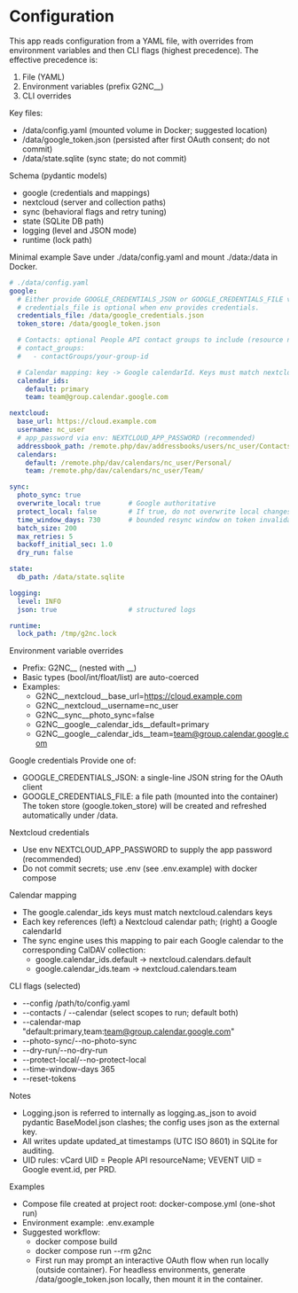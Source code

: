 # Configuration

This app reads configuration from a YAML file, with overrides from environment variables and then CLI flags (highest precedence). The effective precedence is:
1) File (YAML)
2) Environment variables (prefix G2NC__)
3) CLI overrides

Key files:
- /data/config.yaml (mounted volume in Docker; suggested location)
- /data/google_token.json (persisted after first OAuth consent; do not commit)
- /data/state.sqlite (sync state; do not commit)

Schema (pydantic models)
- google (credentials and mappings)
- nextcloud (server and collection paths)
- sync (behavioral flags and retry tuning)
- state (SQLite DB path)
- logging (level and JSON mode)
- runtime (lock path)

Minimal example
Save under ./data/config.yaml and mount ./data:/data in Docker.

```yaml
# ./data/config.yaml
google:
  # Either provide GOOGLE_CREDENTIALS_JSON or GOOGLE_CREDENTIALS_FILE via env.
  # credentials_file is optional when env provides credentials.
  credentials_file: /data/google_credentials.json
  token_store: /data/google_token.json

  # Contacts: optional People API contact groups to include (resource names)
  # contact_groups:
  #   - contactGroups/your-group-id

  # Calendar mapping: key -> Google calendarId. Keys must match nextcloud.calendars keys.
  calendar_ids:
    default: primary
    team: team@group.calendar.google.com

nextcloud:
  base_url: https://cloud.example.com
  username: nc_user
  # app_password via env: NEXTCLOUD_APP_PASSWORD (recommended)
  addressbook_path: /remote.php/dav/addressbooks/users/nc_user/Contacts/
  calendars:
    default: /remote.php/dav/calendars/nc_user/Personal/
    team: /remote.php/dav/calendars/nc_user/Team/

sync:
  photo_sync: true
  overwrite_local: true       # Google authoritative
  protect_local: false        # If true, do not overwrite local changes
  time_window_days: 730       # bounded resync window on token invalidation
  batch_size: 200
  max_retries: 5
  backoff_initial_sec: 1.0
  dry_run: false

state:
  db_path: /data/state.sqlite

logging:
  level: INFO
  json: true                  # structured logs

runtime:
  lock_path: /tmp/g2nc.lock
```

Environment variable overrides
- Prefix: G2NC__ (nested with __)
- Basic types (bool/int/float/list) are auto-coerced
- Examples:
  - G2NC__nextcloud__base_url=https://cloud.example.com
  - G2NC__nextcloud__username=nc_user
  - G2NC__sync__photo_sync=false
  - G2NC__google__calendar_ids__default=primary
  - G2NC__google__calendar_ids__team=team@group.calendar.google.com

Google credentials
Provide one of:
- GOOGLE_CREDENTIALS_JSON: a single-line JSON string for the OAuth client
- GOOGLE_CREDENTIALS_FILE: a file path (mounted into the container)
The token store (google.token_store) will be created and refreshed automatically under /data.

Nextcloud credentials
- Use env NEXTCLOUD_APP_PASSWORD to supply the app password (recommended)
- Do not commit secrets; use .env (see .env.example) with docker compose

Calendar mapping
- The google.calendar_ids keys must match nextcloud.calendars keys
- Each key references (left) a Nextcloud calendar path; (right) a Google calendarId
- The sync engine uses this mapping to pair each Google calendar to the corresponding CalDAV collection:
  - google.calendar_ids.default → nextcloud.calendars.default
  - google.calendar_ids.team → nextcloud.calendars.team

CLI flags (selected)
- --config /path/to/config.yaml
- --contacts / --calendar (select scopes to run; default both)
- --calendar-map "default:primary,team:team@group.calendar.google.com"
- --photo-sync/--no-photo-sync
- --dry-run/--no-dry-run
- --protect-local/--no-protect-local
- --time-window-days 365
- --reset-tokens

Notes
- Logging.json is referred to internally as logging.as_json to avoid pydantic BaseModel.json clashes; the config uses json as the external key.
- All writes update updated_at timestamps (UTC ISO 8601) in SQLite for auditing.
- UID rules: vCard UID = People API resourceName; VEVENT UID = Google event.id, per PRD.

Examples
- Compose file created at project root: docker-compose.yml (one-shot run)
- Environment example: .env.example
- Suggested workflow:
  - docker compose build
  - docker compose run --rm g2nc
  - First run may prompt an interactive OAuth flow when run locally (outside container). For headless environments, generate /data/google_token.json locally, then mount it in the container.